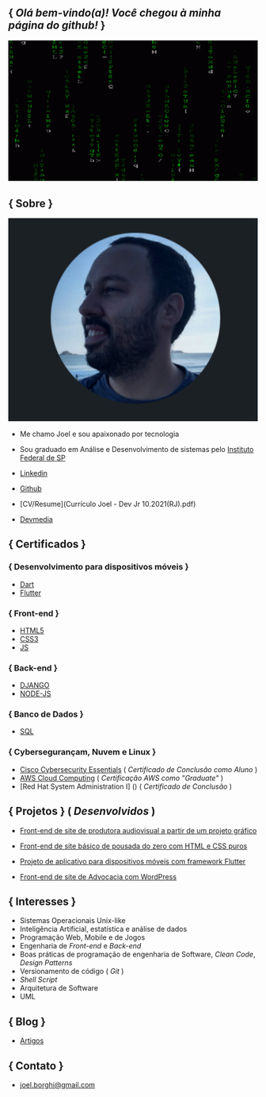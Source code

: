 ## { _Olá bem-vindo(a)! Você chegou à minha página do github!_ }

![Gif](Matrix.gif)


## { Sobre }

![Image](Perfil.png)


 - Me chamo Joel e sou apaixonado por tecnologia
 - Sou graduado em Análise e Desenvolvimento de sistemas pelo [Instituto Federal de SP](https://bra.ifsp.edu.br)
 
 - [Linkedin](https://www.linkedin.com/in/joel-guerreiro-a35866108)
 
 - [Github](https://github.com/Joelfo123)
 
 - [CV/Resume](Currículo Joel - Dev Jr 10.2021(RJ).pdf)

 - [Devmedia](https://www.devmedia.com.br/perfil/joel-guerreiro)

## { Certificados } 

### { Desenvolvimento para dispositivos móveis }


 - [Dart](https://www.devmedia.com.br/certificado/tecnologia/dart/joel-guerreiro)
 - [Flutter](https://www.devmedia.com.br/certificado/tecnologia/flutter/joel-guerreiro)
 


### { Front-end }
 
 - [HTML5](https://www.devmedia.com.br/certificado/tecnologia/html/joel-guerreiro)
 - [CSS3](https://www.devmedia.com.br/certificado/tecnologia/css/joel-guerreiro)
 - [JS](https://www.devmedia.com.br/certificado/tecnologia/javascript/joel-guerreiro)


 
### { Back-end }
 
 - [DJANGO](https://www.devmedia.com.br/certificado/tecnologia/django/joel-guerreiro)
 - [NODE-JS](https://www.devmedia.com.br/certificado/tecnologia/node-js/joel-guerreiro)
 


### { Banco de Dados }

 - [SQL](https://www.devmedia.com.br/certificado/tecnologia/sql/joel-guerreiro)



### { Cybersegurançam, Nuvem e Linux }
 
 - [Cisco Cybersecurity Essentials]( Cybersecurity_cert.pdf ) ( _Certificado de Conclusão como Aluno_ )
 - [AWS Cloud Computing]( https://www.credly.com/badges/edf73500-435c-45d0-a1ae-e512d2b633b6) ( _Certificação AWS como "Graduate"_ ) 
 - [Red Hat System Administration I] () ( _Certificado de Conclusão_ )



## { Projetos } ( _Desenvolvidos_ )

 - [Front-end de site de produtora audiovisual a partir de um projeto gráfico]( https://70filmes.com.br/ )
 
 - [Front-end de site básico de pousada do zero com HTML e CSS puros]( https://youtu.be/PrrwJOxzF0M )

 - [Projeto de aplicativo para dispositivos móveis com framework Flutter]( https://youtu.be/wsSR7HZ2-hw )

 - [Front-end de site de Advocacia com WordPress]( https://celioegidioadvogados.com.br/ )





## { Interesses }
 
 - Sistemas Operacionais Unix-like
 - Inteligência Artificial, estatística e análise de dados
 - Programação Web, Mobile e de Jogos 
 - Engenharia de _Front-end_ e _Back-end_
 - Boas práticas de programação de engenharia de Software, _Clean Code_, _Design Patterns_
 - Versionamento de código ( _Git_ )
 - _Shell Script_
 - Arquitetura de Software
 - UML



## { Blog }

- [Artigos](https://techrookie1987.blogspot.com)



## { Contato }

- [joel.borghi@gmail.com](mailto:joel.borghi@gmail.com)
